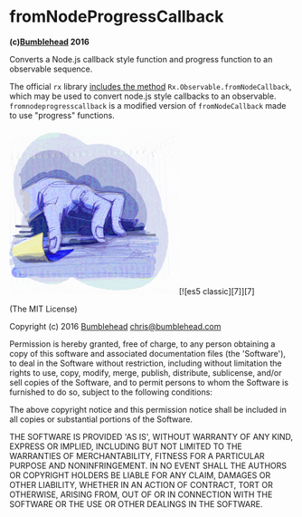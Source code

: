 fromNodeProgressCallback
========================
**(c)[Bumblehead][0] 2016**

Converts a Node.js callback style function and progress function to an observable sequence.


The official `rx` library [includes the method][1] `Rx.Observable.fromNodeCallback`, which may be used to convert node.js style callbacks to an observable. `fromnodeprogresscallback` is a modified version of `fromNodeCallback` made to use "progress" functions. <!-- --for example this code which uses the browser xhr progress function:-->


[0]: http://www.bumblehead.com                            "bumblehead"
[1]: https://github.com/Reactive-Extensions/RxJS/blob/master/src/core/linq/observable/fromnodecallback.js

![scrounge](https://github.com/iambumblehead/scroungejs/raw/master/img/hand.png)[![es5 classic][7]][7] 

(The MIT License)

Copyright (c) 2016 [Bumblehead][0] <chris@bumblehead.com>

Permission is hereby granted, free of charge, to any person obtaining a copy of this software and associated documentation files (the 'Software'), to deal in the Software without restriction, including without limitation the rights to use, copy, modify, merge, publish, distribute, sublicense, and/or sell copies of the Software, and to permit persons to whom the Software is furnished to do so, subject to the following conditions:

The above copyright notice and this permission notice shall be included in all copies or substantial portions of the Software.

THE SOFTWARE IS PROVIDED 'AS IS', WITHOUT WARRANTY OF ANY KIND, EXPRESS OR IMPLIED, INCLUDING BUT NOT LIMITED TO THE WARRANTIES OF MERCHANTABILITY, FITNESS FOR A PARTICULAR PURPOSE AND NONINFRINGEMENT. IN NO EVENT SHALL THE AUTHORS OR COPYRIGHT HOLDERS BE LIABLE FOR ANY CLAIM, DAMAGES OR OTHER LIABILITY, WHETHER IN AN ACTION OF CONTRACT, TORT OR OTHERWISE, ARISING FROM, OUT OF OR IN CONNECTION WITH THE SOFTWARE OR THE USE OR OTHER DEALINGS IN THE SOFTWARE.
   
